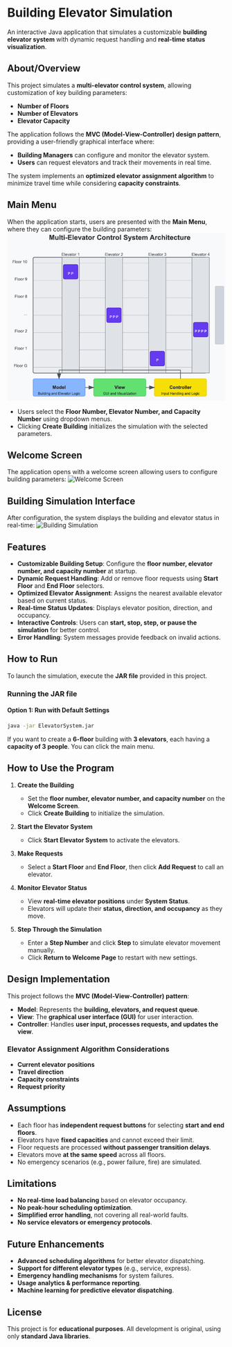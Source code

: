 
# Building Elevator Simulation  

An interactive Java application that simulates a customizable **building elevator system** with dynamic request handling and **real-time status visualization**.  

## About/Overview  

This project simulates a **multi-elevator control system**, allowing customization of key building parameters:  
- **Number of Floors**  
- **Number of Elevators**  
- **Elevator Capacity**  

The application follows the **MVC (Model-View-Controller) design pattern**, providing a user-friendly graphical interface where:  
- **Building Managers** can configure and monitor the elevator system.  
- **Users** can request elevators and track their movements in real time.  

The system implements an **optimized elevator assignment algorithm** to minimize travel time while considering **capacity constraints**.  


## Main Menu  

When the application starts, users are presented with the **Main Menu**, where they can configure the building parameters:  
![Multi-Elevator Control System architecture](images/elevator-simulation-diagram.png)  
- Users select the **Floor Number, Elevator Number, and Capacity Number** using dropdown menus.  
- Clicking **Create Building** initializes the simulation with the selected parameters.

## Welcome Screen
The application opens with a welcome screen allowing users to configure building parameters:
![Welcome Screen](images/welcome-screen.jpg)

## Building Simulation Interface
After configuration, the system displays the building and elevator status in real-time:
![Building Simulation](images/building-simulation.jpg)



## Features  

- **Customizable Building Setup**: Configure the **floor number, elevator number, and capacity number** at startup.  
- **Dynamic Request Handling**: Add or remove floor requests using **Start Floor** and **End Floor** selectors.  
- **Optimized Elevator Assignment**: Assigns the nearest available elevator based on current status.  
- **Real-time Status Updates**: Displays elevator position, direction, and occupancy.  
- **Interactive Controls**: Users can **start, stop, step, or pause the simulation** for better control.  
- **Error Handling**: System messages provide feedback on invalid actions.  

## How to Run  

To launch the simulation, execute the **JAR file** provided in this project.  

### Running the JAR file  

#### Option 1: Run with Default Settings  
```sh
java -jar ElevatorSystem.jar
```

If you want to create a **6-floor** building with **3 elevators**, each having a **capacity of 3 people**.  You can click the main menu.

## How to Use the Program  

1. **Create the Building**  
   - Set the **floor number, elevator number, and capacity number** on the **Welcome Screen**.  
   - Click **Create Building** to initialize the simulation.  

2. **Start the Elevator System**  
   - Click **Start Elevator System** to activate the elevators.  

3. **Make Requests**  
   - Select a **Start Floor** and **End Floor**, then click **Add Request** to call an elevator.  

4. **Monitor Elevator Status**  
   - View **real-time elevator positions** under **System Status**.  
   - Elevators will update their **status, direction, and occupancy** as they move.  

5. **Step Through the Simulation**  
   - Enter a **Step Number** and click **Step** to simulate elevator movement manually.  
   - Click **Return to Welcome Page** to restart with new settings.  

## Design Implementation  

This project follows the **MVC (Model-View-Controller) pattern**:  

- **Model**: Represents the **building, elevators, and request queue**.  
- **View**: The **graphical user interface (GUI)** for user interaction.  
- **Controller**: Handles **user input, processes requests, and updates the view**.  

### **Elevator Assignment Algorithm Considerations**  
- **Current elevator positions**  
- **Travel direction**  
- **Capacity constraints**  
- **Request priority**  

## Assumptions  

- Each floor has **independent request buttons** for selecting **start and end floors**.  
- Elevators have **fixed capacities** and cannot exceed their limit.  
- Floor requests are processed **without passenger transition delays**.  
- Elevators move **at the same speed** across all floors.  
- No emergency scenarios (e.g., power failure, fire) are simulated.  

## Limitations  

- **No real-time load balancing** based on elevator occupancy.  
- **No peak-hour scheduling optimization**.  
- **Simplified error handling**, not covering all real-world faults.  
- **No service elevators or emergency protocols**.  

## Future Enhancements  

- **Advanced scheduling algorithms** for better elevator dispatching.  
- **Support for different elevator types** (e.g., service, express).  
- **Emergency handling mechanisms** for system failures.  
- **Usage analytics & performance reporting**.  
- **Machine learning for predictive elevator dispatching**.  

## License  

This project is for **educational purposes**. All development is original, using only **standard Java libraries**.  


